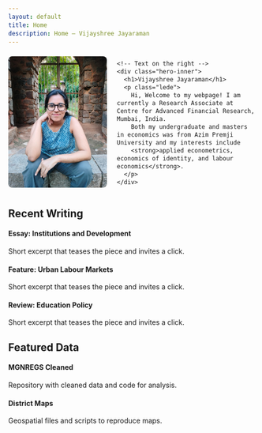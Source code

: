 ```yaml
---
layout: default
title: Home
description: Home — Vijayshree Jayaraman
---
```


<div class="container">
  <section class="hero" style="display: flex; align-items: center; gap: 20px;">
    <!-- Image on the left -->
    <div>
      <img src="/assets/images/profile.jpeg" alt="Vijayshree Jayaraman" style="max-width:200px; height:auto; border-radius: 8px;">
    </div>

    <!-- Text on the right -->
    <div class="hero-inner">
      <h1>Vijayshree Jayaraman</h1>
      <p class="lede">
        Hi, Welcome to my webpage! I am currently a Research Associate at Centre for Advanced Financial Research, Mumbai, India. 
        Both my undergraduate and masters in economics was from Azim Premji University and my interests include 
        <strong>applied econometrics, economics of identity, and labour economics</strong>.
      </p>
    </div>
  </section>

  <section class="section">
    <h2>Recent Writing</h2>
    <div class="card-grid">
      <article class="card">
        <h4>Essay: Institutions and Development</h4>
        <p>Short excerpt that teases the piece and invites a click.</p>
      </article>
      <article class="card">
        <h4>Feature: Urban Labour Markets</h4>
        <p>Short excerpt that teases the piece and invites a click.</p>
      </article>
      <article class="card">
        <h4>Review: Education Policy</h4>
        <p>Short excerpt that teases the piece and invites a click.</p>
      </article>
    </div>
  </section>

  <section class="section">
    <h2>Featured Data</h2>
    <div class="card-grid">
      <article class="card">
        <h4>MGNREGS Cleaned</h4>
        <p>Repository with cleaned data and code for analysis.</p>
      </article>
      <article class="card">
        <h4>District Maps</h4>
        <p>Geospatial files and scripts to reproduce maps.</p>
      </article>
    </div>
  </section>
</div>
